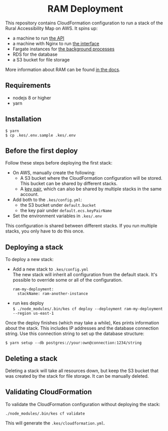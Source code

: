 <h1 align="center">RAM Deployment</h1>

This repository contains CloudFormation configuration to run a stack of the Rural Accessibility Map on AWS. It spins up:

- a machine to run [the API](https://github.com/WorldBank-Transport/ram-backend)
- a machine with Nginx to run [the interface](https://github.com/WorldBank-Transport/ram-frontend)
- Fargate instances for [the background processes](https://github.com/WorldBank-Transport/ram-datapipeline)
- RDS for the database
- a S3 bucket for file storage

More information about RAM can be found [in the docs](http://ruralaccess.info).

## Requirements

- nodejs 8 or higher
- yarn

## Installation

```
$ yarn
$ cp .kes/.env.sample .kes/.env
```

## Before the first deploy
Follow these steps before deploying the first stack:

* On AWS, manually create the following:  
  * A S3 bucket where the CloudFormation configuration will be stored. This bucket can be shared by different stacks.
  * A [key pair](https://docs.aws.amazon.com/AWSEC2/latest/UserGuide/ec2-key-pairs.html#having-ec2-create-your-key-pair), which can also be shared by multiple stacks in the same account.
* Add both to the `.kes/config.yml`:  
  * the S3 bucket under `default.bucket`
  * the key pair under `default.ecs.keyPairName`
* Set the environment variables in `.kes/.env`

This configuration is shared between different stacks. If you run multiple stacks, you only have to do this once.

## Deploying a stack
To deploy a new stack:

* Add a new stack to `.kes/config.yml`    
The new stack will inherit all configuration from the default stack. It's possible to override some or all of the configuration.
  ```
  ram-my-deployment:
    stackName: ram-another-instance
  ```
* run kes deploy  
  `$ ./node_modules/.bin/kes cf deploy --deployment ram-my-deployment --region us-east-1`

Once the deploy finishes (which may take a while), Kes prints information about the stack. This includes IP addresses and the database connection string. Use this connection string to set up the database structure:

```
$ yarn setup --db postgres://your:own@connection:1234/string
```

## Deleting a stack
Deleting a stack will take all resources down, but keep the S3 bucket that was created by the stack for file storage. It can be manually deleted.

## Validating CloudFormation
To validate the CloudFormation configuration without deploying the stack:

`./node_modules/.bin/kes cf validate`

This will generate the `.kes/cloudformation.yml`.
